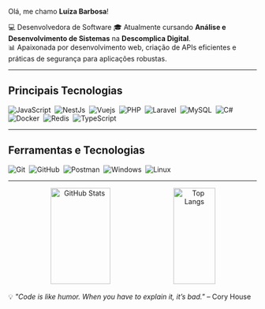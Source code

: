 Olá, me chamo **Luíza Barbosa**!

💻 Desenvolvedora de Software 
🎓 Atualmente cursando **Análise e Desenvolvimento de Sistemas** na **Descomplica Digital**.  
📊 Apaixonada por desenvolvimento web, criação de APIs eficientes e práticas de segurança para aplicações robustas.

---

## Principais Tecnologias  

![JavaScript](https://img.shields.io/badge/-JavaScript-0D1117?style=for-the-badge&logo=javascript&labelColor=0D1117)&nbsp;
![NestJs](https://img.shields.io/badge/-Nest.js-0D1117?style=for-the-badge&logo=nestjs&labelColor=0D1117)&nbsp;
![Vuejs](https://img.shields.io/badge/-Vue.js-0D1117?style=for-the-badge&logo=vue.js&labelColor=0D1117)&nbsp;
![PHP](https://img.shields.io/badge/-PHP-0D1117?style=for-the-badge&logo=php&labelColor=0D1117)&nbsp;
![Laravel](https://img.shields.io/badge/-Laravel-0D1117?style=for-the-badge&logo=laravel&labelColor=0D1117)&nbsp;
![MySQL](https://img.shields.io/badge/-MySQL-0D1117?style=for-the-badge&logo=mysql&labelColor=0D1117)&nbsp;
![C#](https://img.shields.io/badge/-csharp-0D1117?style=for-the-badge&logo=csharp&labelColor=0D1117)&nbsp;
![Docker](https://img.shields.io/badge/-Docker-0D1117?style=for-the-badge&logo=docker&labelColor=0D1117)&nbsp;
![Redis](https://img.shields.io/badge/-Redis-0D1117?style=for-the-badge&logo=redis&labelColor=0D1117)&nbsp;
![TypeScript](https://img.shields.io/badge/-TypeScript-0D1117?style=for-the-badge&logo=typescript&labelColor=0D1117)&nbsp;

---

## Ferramentas e Tecnologias  

![Git](https://img.shields.io/badge/-Git-0D1117?style=for-the-badge&logo=git&labelColor=0D1117)&nbsp;
![GitHub](https://img.shields.io/badge/-GitHub-0D1117?style=for-the-badge&logo=github&labelColor=0D1117)&nbsp;
![Postman](https://img.shields.io/badge/-Postman-0D1117?style=for-the-badge&logo=postman&labelColor=0D1117)&nbsp;
![Windows](https://img.shields.io/badge/-Windows-0D1117?style=for-the-badge&logo=windows&labelColor=0D1117)&nbsp;
![Linux](https://img.shields.io/badge/-Linux-0D1117?style=for-the-badge&logo=linux&labelColor=0D1117)&nbsp;

---

<div align="center">  
  <img width="49%" height="195px" src="https://github-readme-stats.vercel.app/api?username=aziulll&show_icons=true&count_private=true&hide_border=true&title_color=b225e5&icon_color=b225e5&text_color=c9d1d9&bg_color=0d1117" alt="GitHub Stats" /> 
  <img width="41%" height="195px" src="https://github-readme-stats.vercel.app/api/top-langs/?username=aziulll&layout=compact&hide_border=true&title_color=b225e5&text_color=c9d1d9&bg_color=0d1117" alt="Top Langs" />
</div>

💡 *"Code is like humor. When you have to explain it, it’s bad."* – Cory House  
